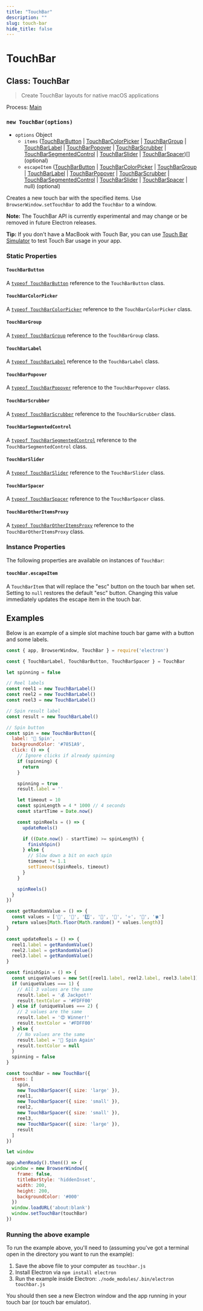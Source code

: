 ```yaml
---
title: "TouchBar"
description: ""
slug: touch-bar
hide_title: false
---
```


# TouchBar

## Class: TouchBar

> Create TouchBar layouts for native macOS applications

Process: [Main](latest/glossary.md#main-process)

### `new TouchBar(options)`

* `options` Object
  * `items` ([TouchBarButton](latest/api/touch-bar-button.md) | [TouchBarColorPicker](latest/api/touch-bar-color-picker.md) | [TouchBarGroup](latest/api/touch-bar-group.md) | [TouchBarLabel](latest/api/touch-bar-label.md) | [TouchBarPopover](latest/api/touch-bar-popover.md) | [TouchBarScrubber](latest/api/touch-bar-scrubber.md) | [TouchBarSegmentedControl](latest/api/touch-bar-segmented-control.md) | [TouchBarSlider](latest/api/touch-bar-slider.md) | [TouchBarSpacer](latest/api/touch-bar-spacer.md))[] (optional)
  * `escapeItem` ([TouchBarButton](latest/api/touch-bar-button.md) | [TouchBarColorPicker](latest/api/touch-bar-color-picker.md) | [TouchBarGroup](latest/api/touch-bar-group.md) | [TouchBarLabel](latest/api/touch-bar-label.md) | [TouchBarPopover](latest/api/touch-bar-popover.md) | [TouchBarScrubber](latest/api/touch-bar-scrubber.md) | [TouchBarSegmentedControl](latest/api/touch-bar-segmented-control.md) | [TouchBarSlider](latest/api/touch-bar-slider.md) | [TouchBarSpacer](latest/api/touch-bar-spacer.md) | null) (optional)

Creates a new touch bar with the specified items. Use
`BrowserWindow.setTouchBar` to add the `TouchBar` to a window.

**Note:** The TouchBar API is currently experimental and may change or be
removed in future Electron releases.

**Tip:** If you don't have a MacBook with Touch Bar, you can use
[Touch Bar Simulator](https://github.com/sindresorhus/touch-bar-simulator)
to test Touch Bar usage in your app.

### Static Properties

#### `TouchBarButton`

A [`typeof TouchBarButton`](latest/api/touch-bar-button.md) reference to the `TouchBarButton` class.

#### `TouchBarColorPicker`

A [`typeof TouchBarColorPicker`](latest/api/touch-bar-color-picker.md) reference to the `TouchBarColorPicker` class.

#### `TouchBarGroup`

A [`typeof TouchBarGroup`](latest/api/touch-bar-group.md) reference to the `TouchBarGroup` class.

#### `TouchBarLabel`

A [`typeof TouchBarLabel`](latest/api/touch-bar-label.md) reference to the `TouchBarLabel` class.

#### `TouchBarPopover`

A [`typeof TouchBarPopover`](latest/api/touch-bar-popover.md) reference to the `TouchBarPopover` class.

#### `TouchBarScrubber`

A [`typeof TouchBarScrubber`](latest/api/touch-bar-scrubber.md) reference to the `TouchBarScrubber` class.

#### `TouchBarSegmentedControl`

A [`typeof TouchBarSegmentedControl`](latest/api/touch-bar-segmented-control.md) reference to the `TouchBarSegmentedControl` class.

#### `TouchBarSlider`

A [`typeof TouchBarSlider`](latest/api/touch-bar-slider.md) reference to the `TouchBarSlider` class.

#### `TouchBarSpacer`

A [`typeof TouchBarSpacer`](latest/api/touch-bar-spacer.md) reference to the `TouchBarSpacer` class.

#### `TouchBarOtherItemsProxy`

A [`typeof TouchBarOtherItemsProxy`](latest/api/touch-bar-other-items-proxy.md) reference to the `TouchBarOtherItemsProxy` class.

### Instance Properties

The following properties are available on instances of `TouchBar`:

#### `touchBar.escapeItem`

A `TouchBarItem` that will replace the "esc" button on the touch bar when set.
Setting to `null` restores the default "esc" button. Changing this value
immediately updates the escape item in the touch bar.

## Examples

Below is an example of a simple slot machine touch bar game with a button
and some labels.

```javascript
const { app, BrowserWindow, TouchBar } = require('electron')

const { TouchBarLabel, TouchBarButton, TouchBarSpacer } = TouchBar

let spinning = false

// Reel labels
const reel1 = new TouchBarLabel()
const reel2 = new TouchBarLabel()
const reel3 = new TouchBarLabel()

// Spin result label
const result = new TouchBarLabel()

// Spin button
const spin = new TouchBarButton({
  label: '🎰 Spin',
  backgroundColor: '#7851A9',
  click: () => {
    // Ignore clicks if already spinning
    if (spinning) {
      return
    }

    spinning = true
    result.label = ''

    let timeout = 10
    const spinLength = 4 * 1000 // 4 seconds
    const startTime = Date.now()

    const spinReels = () => {
      updateReels()

      if ((Date.now() - startTime) >= spinLength) {
        finishSpin()
      } else {
        // Slow down a bit on each spin
        timeout *= 1.1
        setTimeout(spinReels, timeout)
      }
    }

    spinReels()
  }
})

const getRandomValue = () => {
  const values = ['🍒', '💎', '7️⃣', '🍊', '🔔', '⭐', '🍇', '🍀']
  return values[Math.floor(Math.random() * values.length)]
}

const updateReels = () => {
  reel1.label = getRandomValue()
  reel2.label = getRandomValue()
  reel3.label = getRandomValue()
}

const finishSpin = () => {
  const uniqueValues = new Set([reel1.label, reel2.label, reel3.label]).size
  if (uniqueValues === 1) {
    // All 3 values are the same
    result.label = '💰 Jackpot!'
    result.textColor = '#FDFF00'
  } else if (uniqueValues === 2) {
    // 2 values are the same
    result.label = '😍 Winner!'
    result.textColor = '#FDFF00'
  } else {
    // No values are the same
    result.label = '🙁 Spin Again'
    result.textColor = null
  }
  spinning = false
}

const touchBar = new TouchBar({
  items: [
    spin,
    new TouchBarSpacer({ size: 'large' }),
    reel1,
    new TouchBarSpacer({ size: 'small' }),
    reel2,
    new TouchBarSpacer({ size: 'small' }),
    reel3,
    new TouchBarSpacer({ size: 'large' }),
    result
  ]
})

let window

app.whenReady().then(() => {
  window = new BrowserWindow({
    frame: false,
    titleBarStyle: 'hiddenInset',
    width: 200,
    height: 200,
    backgroundColor: '#000'
  })
  window.loadURL('about:blank')
  window.setTouchBar(touchBar)
})
```

### Running the above example

To run the example above, you'll need to (assuming you've got a terminal open in the directory you want to run the example):

1. Save the above file to your computer as `touchbar.js`
2. Install Electron via `npm install electron`
3. Run the example inside Electron: `./node_modules/.bin/electron touchbar.js`

You should then see a new Electron window and the app running in your touch bar (or touch bar emulator).
